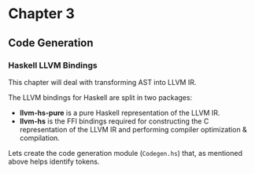 # Chapter 3
## Code Generation

### Haskell LLVM Bindings

This chapter will deal with transforming AST into LLVM IR.

The LLVM bindings for Haskell are split in two packages: 

- **llvm-hs-pure** is a pure Haskell representation of the LLVM IR.
- **llvm-hs** is the FFI bindings required for constructing the C representation of the LLVM IR and performing compiler optimization & compilation.

Lets create the code generation module (`Codegen.hs`) that, as mentioned above helps identify tokens.

